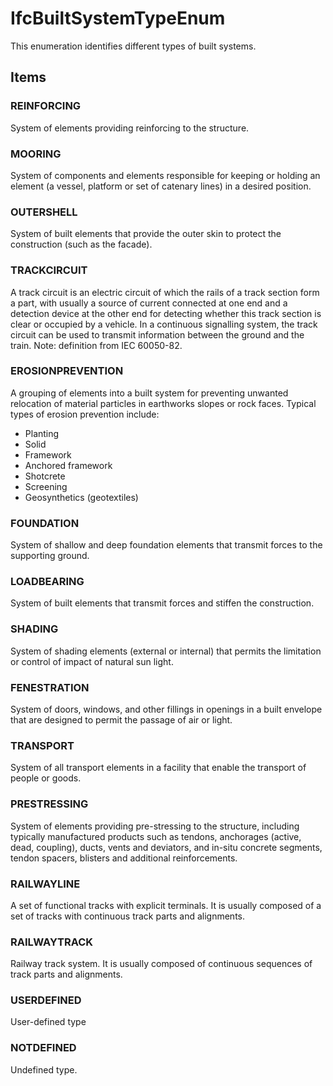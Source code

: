 # IfcBuiltSystemTypeEnum

This enumeration identifies different types of built systems.

## Items

### REINFORCING
System of elements providing reinforcing to the structure.

### MOORING
System of components and elements responsible for keeping or holding an element (a vessel, platform or set of catenary lines) in a desired position.

### OUTERSHELL
System of built elements that provide the outer skin to protect the construction (such as the facade).

### TRACKCIRCUIT
A track circuit is an electric circuit of which the rails of a track section form a part, with usually a source of current connected at one end and a detection device at the other end for detecting whether this track section is clear or occupied by a vehicle. In a continuous signalling system, the track circuit can be used to transmit information between the ground and the train.
Note: definition from IEC 60050-82.

### EROSIONPREVENTION
A grouping of elements into a built system for preventing unwanted relocation of material particles in earthworks slopes or rock faces.
Typical types of erosion prevention include:
* Planting
* Solid
* Framework
* Anchored framework
* Shotcrete
* Screening
* Geosynthetics (geotextiles)

### FOUNDATION
System of shallow and deep foundation elements that transmit forces to the supporting ground.

### LOADBEARING
System of built elements that transmit forces and stiffen the construction.

### SHADING
System of shading elements (external or internal) that permits the limitation or control of impact of natural sun light.

### FENESTRATION
System of doors, windows, and other fillings in openings in a built envelope that are designed to permit the passage of air or light.

### TRANSPORT
System of all transport elements in a facility that enable the transport of people or goods.

### PRESTRESSING
System of elements providing pre-stressing to the structure, including typically manufactured products such as tendons, anchorages (active, dead, coupling), ducts, vents and deviators, and in-situ concrete segments, tendon spacers, blisters and additional reinforcements.

### RAILWAYLINE

A set of functional tracks with explicit terminals. It is usually composed of a set of tracks with continuous track parts and alignments.

### RAILWAYTRACK

Railway track system. It is usually composed of continuous sequences of track parts and alignments.

### USERDEFINED
User-defined type

### NOTDEFINED
Undefined type.
